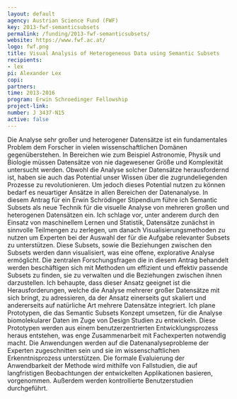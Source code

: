 ```yaml
---
layout: default
agency: Austrian Science Fund (FWF)
key: 2013-fwf-semanticsubsets
permalink: /funding/2013-fwf-semanticsubsets/
website: https://www.fwf.ac.at/
logo: fwf.png
title: Visual Analysis of Heterogeneous Data using Semantic Subsets
recipients: 
- lex
pi: Alexander Lex
copi:
partners:
time: 2013-2016
program: Erwin Schroedinger Fellowship
project-link: 
number: J 3437-N15
active: false
---
```

Die Analyse sehr großer und heterogener Datensätze ist ein fundamentales Problem dem Forscher in vielen wissenschaftlichen Domänen gegenüberstehen. In Bereichen wie zum Beispiel Astronomie, Physik und Biologie müssen Datensätze von nie dagewesener Größe und Komplexität untersucht werden. Obwohl die Analyse solcher Datensätze herausfordernd ist, haben sie auch das Potential unser Wissen über die zugrundeliegenden Prozesse zu revolutionieren. Um jedoch dieses Potential nutzen zu können bedarf es neuartiger Ansätze in allen Bereichen der Datenanalyse. In diesem Antrag für ein Erwin Schrödinger Stipendium führe ich Semantic Subsets als neue Technik für die visuelle Analyse von mehreren großen und heterogenen Datensätzen ein. Ich schlage vor, unter anderem durch den Einsatz von maschinellem Lernen und Statistik, Datensätze zunächst in sinnvolle Teilmengen zu zerlegen, um danach Visualisierungsmethoden zu nutzen um Experten bei der Auswahl der für die Aufgabe relevanter Subsets zu unterstützen. Diese Subsets, sowie die Beziehungen zwischen den Subsets werden dann visualisiert, was eine offene, explorative Analyse ermöglicht. Die zentralen Forschungsfragen die in diesem Antrag behandelt werden beschäftigen sich mit Methoden um effizient und effektiv passende Subsets zu finden, sie zu verwalten und die Beziehungen zwischen ihnen darzustellen. Ich behaupte, dass dieser Ansatz geeignet ist die Herausforderungen, welche die Analyse mehrerer großer Datensätze mit sich bringt, zu adressieren, da der Ansatz einerseits gut skaliert und andererseits auf natürliche Art mehrere Datensätze integriert. Ich plane Prototypen, die das Semantic Subsets Konzept umsetzen, für die Analyse biomolekularer Daten im Zuge von Design Studien zu entwickeln. Diese Prototypen werden aus einem benutzerzentrierten Entwicklungsprozess heraus entstehen, was enge Zusammenarbeit mit Fachexperten notwendig macht. Die Anwendungen werden auf die Datenanalyseprobleme der Experten zugeschnitten sein und sie im wissenschaftlichen Erkenntnisprozess unterstützen. Die formale Evaluierung der Anwendbarkeit der Methode wird mithilfe von Fallstudien, die auf langfristigen Beobachtungen der entwickelten Applikationen basieren, vorgenommen. Außerdem werden kontrollierte Benutzerstudien durchgeführt. 